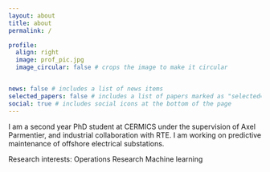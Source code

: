 ```yaml
---
layout: about
title: about
permalink: /

profile:
  align: right
  image: prof_pic.jpg
  image_circular: false # crops the image to make it circular


news: false # includes a list of news items
selected_papers: false # includes a list of papers marked as "selected={true}"
social: true # includes social icons at the bottom of the page
---
```


I am a second year PhD student at CERMICS under the supervision of Axel Parmentier, and industrial collaboration with RTE.
I am working on predictive maintenance of offshore electrical substations.

Research interests:
Operations Research
Machine learning
